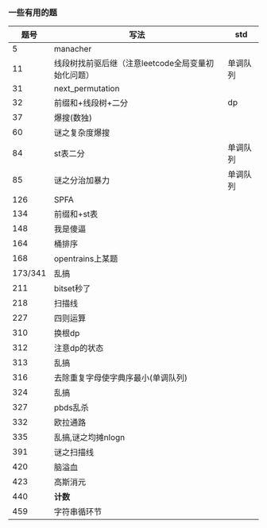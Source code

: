 ### 一些有用的题

| 题号    | 写法                                               | std      |
| ------- | -------------------------------------------------- | -------- |
| 5       | manacher                                           |          |
| 11      | 线段树找前驱后继（注意leetcode全局变量初始化问题） | 单调队列 |
| 31      | next_permutation                                   |          |
| 32      | 前缀和+线段树+二分                                 | dp       |
| 37      | 爆搜(数独)                                         |          |
| 60      | 谜之复杂度爆搜                                     |          |
| 84      | st表二分                                           | 单调队列 |
| 85      | 谜之分治加暴力                                     | 单调队列 |
| 126     | SPFA                                               |          |
| 134     | 前缀和+st表                                        |          |
| 148     | 我是傻逼                                           |          |
| 164     | 桶排序                                             |          |
| 168     | opentrains上某题                                   |          |
| 173/341 | 乱搞                                               |          |
| 211     | bitset秒了                                         |          |
| 218     | 扫描线                                             |          |
| 227     | 四则运算                                           |          |
| 310     | 换根dp                                             |          |
| 312     | 注意dp的状态                                       |          |
| 313     | 乱搞                                               |          |
| 316     | 去除重复字母使字典序最小(单调队列)                 |          |
| 324     | 乱搞                                               |          |
| 327     | pbds乱杀                                           |          |
| 332     | 欧拉通路                                           |          |
| 335     | 乱搞,谜之均摊nlogn                                 |          |
| 391     | 谜之扫描线                                         |          |
| 420     | 脑溢血                                             |          |
| 423     | 高斯消元                                           |          |
| 440     | **计数**                                           |          |
| 459     | 字符串循环节                                       |          |

